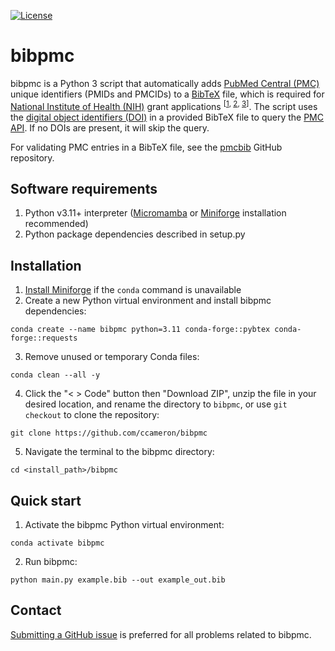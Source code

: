 [![License](https://img.shields.io/badge/License-BSD_3--Clause-blue.svg)](https://opensource.org/licenses/BSD-3-Clause)

# bibpmc

bibpmc is a Python 3 script that automatically adds [PubMed Central (PMC)](https://pmc.ncbi.nlm.nih.gov/) unique identifiers (PMIDs and PMCIDs) to a [BibTeX](https://www.bibtex.org/) file, which is required for [National Institute of Health (NIH)](https://www.nih.gov/) grant applications <sup>\[[1](https://sharing.nih.gov/public-access-policy/reporting-publications-to-nih), [2](https://beckerguides.wustl.edu/nihpolicy/PMCID), [3](https://researchroadmap.mssm.edu/blog/a-guide-to-pmcid-pmid-nihms-doi-identifiers-and-the-mandatory-requirements-for-nih-supported-scientific-publications/)\]</sup>. The script uses the [digital object identifiers (DOI)](https://www.doi.org/) in a provided BibTeX file to query the [PMC API](https://pmc.ncbi.nlm.nih.gov/tools/id-converter-api/). If no DOIs are present, it will skip the query.

For validating PMC entries in a BibTeX file, see the [pmcbib](https://github.com/LelouchLamperougeVI/pmcbib) GitHub repository.

## Software requirements

1. Python v3.11+ interpreter ([Micromamba](https://mamba.readthedocs.io/en/latest/user_guide/micromamba.html) or [Miniforge](https://github.com/conda-forge/miniforge) installation recommended)
2. Python package dependencies described in setup.py

## Installation

1. [Install Miniforge](https://github.com/conda-forge/miniforge?tab=readme-ov-file#install) if the `conda` command is unavailable
2. Create a new Python virtual environment and install bibpmc dependencies:
```
conda create --name bibpmc python=3.11 conda-forge::pybtex conda-forge::requests
```
3. Remove unused or temporary Conda files:
```
conda clean --all -y
```
4. Click the "< > Code" button then "Download ZIP", unzip the file in your desired location, and rename the directory to `bibpmc`, or use `git checkout` to clone the repository:
```
git clone https://github.com/ccameron/bibpmc
```
5. Navigate the terminal to the bibpmc directory:
```
cd <install_path>/bibpmc
```

## Quick start

1. Activate the bibpmc Python virtual environment:
```
conda activate bibpmc
```
2. Run bibpmc:
```
python main.py example.bib --out example_out.bib
```

##  Contact
[Submitting a GitHub issue](https://github.com/ccameron/bibpmc/issues) is preferred for all problems related to bibpmc.
